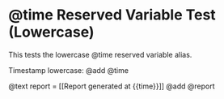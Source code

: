 # @time Reserved Variable Test (Lowercase)

This tests the lowercase @time reserved variable alias.

Timestamp lowercase: 
@add @time

@text report = [[Report generated at {{time}}]]
@add @report